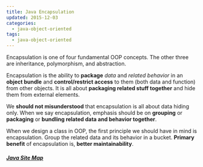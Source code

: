 ```yaml
---
title: Java Encapsulation
updated: 2015-12-03
categories:
  - java-object-oriented
tags:
  - java-object-oriented
---
```


Encapsulation is one of four fundamental OOP concepts. The other three are inheritance, polymorphism, and abstraction.

Encapsulation is the ability to **package** *data* and *related behavior* in an **object bundle** and **control/restrict access** to them (both data and function) from other objects. It is all about **packaging related stuff together** and hide them from external elements.

We **should not misunderstood** that encapsulation is all about data hiding only. When we say encapsulation, emphasis should be on **grouping** or **packaging** or **bundling related data and behavior together**.

When we design a class in OOP, the first principle we should have in mind is encapsulation. Group the related data and its behavior in a bucket. **Primary benefit** of encapsulation is, **better maintainability**.

##### [Java Site Map](../java-sitemap)
